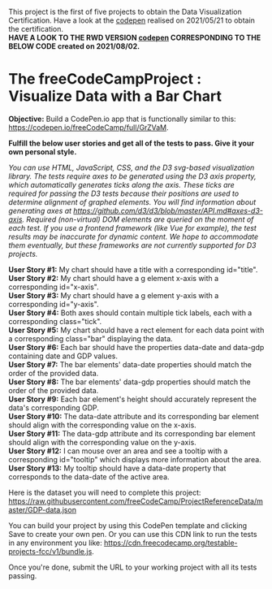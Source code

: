 This project is the first of five projects to obtain the Data Visualization Certification.
Have a look at the [codepen](https://codepen.io/s-manguy/full/gOmgdyj) realised on 2021/05/21 to obtain the certification.  
**HAVE A LOOK TO THE RWD VERSION [codepen](https://codepen.io/s-manguy/full/qBmKJBo) CORRESPONDING TO THE BELOW CODE created on 2021/08/02.**

# The freeCodeCampProject : Visualize Data with a Bar Chart
**Objective:** Build a CodePen.io app that is functionally similar to this: https://codepen.io/freeCodeCamp/full/GrZVaM.

**Fulfill the below user stories and get all of the tests to pass. Give it your own personal style.**

*You can use HTML, JavaScript, CSS, and the D3 svg-based visualization library. The tests require axes to be generated using the D3 axis property, which automatically generates ticks along the axis. These ticks are required for passing the D3 tests because their positions are used to determine alignment of graphed elements. You will find information about generating axes at https://github.com/d3/d3/blob/master/API.md#axes-d3-axis. Required (non-virtual) DOM elements are queried on the moment of each test. If you use a frontend framework (like Vue for example), the test results may be inaccurate for dynamic content. We hope to accommodate them eventually, but these frameworks are not currently supported for D3 projects.*

**User Story #1:** My chart should have a title with a corresponding id="title".  
**User Story #2:** My chart should have a g element x-axis with a corresponding id="x-axis".  
**User Story #3:** My chart should have a g element y-axis with a corresponding id="y-axis".  
**User Story #4:** Both axes should contain multiple tick labels, each with a corresponding class="tick".  
**User Story #5:** My chart should have a rect element for each data point with a corresponding class="bar" displaying the data.  
**User Story #6:** Each bar should have the properties data-date and data-gdp containing date and GDP values.  
**User Story #7:** The bar elements' data-date properties should match the order of the provided data.  
**User Story #8:** The bar elements' data-gdp properties should match the order of the provided data.  
**User Story #9:** Each bar element's height should accurately represent the data's corresponding GDP.  
**User Story #10:** The data-date attribute and its corresponding bar element should align with the corresponding value on the x-axis.  
**User Story #11:** The data-gdp attribute and its corresponding bar element should align with the corresponding value on the y-axis.  
**User Story #12:** I can mouse over an area and see a tooltip with a corresponding id="tooltip" which displays more information about the area.  
**User Story #13:** My tooltip should have a data-date property that corresponds to the data-date of the active area.  

Here is the dataset you will need to complete this project: https://raw.githubusercontent.com/freeCodeCamp/ProjectReferenceData/master/GDP-data.json

You can build your project by using this CodePen template and clicking Save to create your own pen. Or you can use this CDN link to run the tests in any environment you like: https://cdn.freecodecamp.org/testable-projects-fcc/v1/bundle.js.

Once you're done, submit the URL to your working project with all its tests passing.
